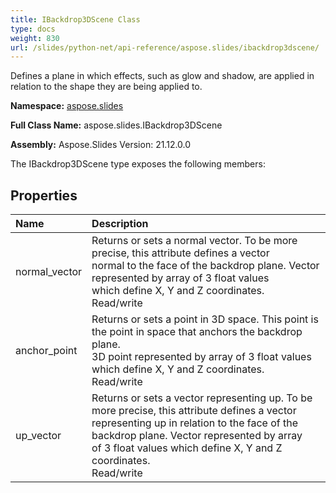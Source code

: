 ```yaml
---
title: IBackdrop3DScene Class
type: docs
weight: 830
url: /slides/python-net/api-reference/aspose.slides/ibackdrop3dscene/
---
```


Defines a plane in which effects, such as glow and shadow, are applied in relation to the shape they are being applied to.

**Namespace:** [aspose.slides](/slides/python-net/api-reference/aspose.slides/)

**Full Class Name:** aspose.slides.IBackdrop3DScene

**Assembly:**  Aspose.Slides Version: 21.12.0.0

The IBackdrop3DScene type exposes the following members:
## **Properties**
|**Name**|**Description**|
| :- | :- |
|normal_vector|Returns or sets a normal vector. To be more precise, this attribute defines a vector<br/>            normal to the face of the backdrop plane. Vector represented by array of 3 float values<br/>            which define X, Y and Z coordinates.<br/>            Read/write|
|anchor_point|Returns or sets a point in 3D space. This point is the point in space that anchors the backdrop plane.<br/>            3D point represented by array of 3 float values which define X, Y and Z coordinates.<br/>            Read/write|
|up_vector|Returns or sets a vector representing up. To be more precise, this attribute defines a vector<br/>            representing up in relation to the face of the backdrop plane. Vector represented by array<br/>            of 3 float values which define X, Y and Z coordinates.<br/>            Read/write|
